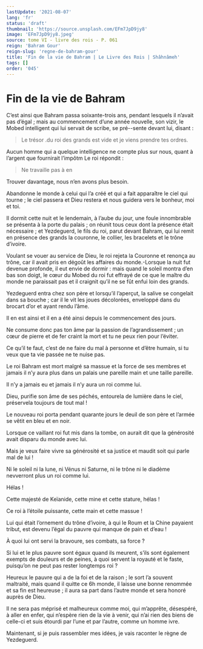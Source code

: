 ```yaml
---
lastUpdate: '2021-08-07'
lang: 'fr'
status: 'draft'
thumbnail: 'https://source.unsplash.com/EFm7JpD9jy8'
image: 'EFm7JpD9jy8.jpeg'
source: tome VI - livre des rois - P. 061
reign: 'Bahram Gour'
reign-slug: 'regne-de-bahram-gour'
title: 'Fin de la vie de Bahram | Le Livre des Rois | Shâhnâmeh'
tags: []
order: '045'
---
```


<!-- LTeX: language=fr -->

# Fin de la vie de Bahram

C’est ainsi que Bahram passa soixante-trois ans, pendant lesquels il n’avait pas d’égal ; mais au commencement d’une année nouvelle, son vizir, le Mobed intelligent qui lui servait de scribe, se pré--sente devant lui, disant :

> Le trésor .du roi des grands est vide et je viens prendre tes ordres.

Aucun homme qui a quelque intelligence ne compte plus sur nous, quant à l’argent que fournirait l’impôtm Le roi répondit :

> Ne travaille pas à en

Trouver davantage, nous n’en avons plus besoin.

Abandonne le monde à celui qui l’a créé et qui a fait apparaître le ciel qui tourne ; le ciel passera et Dieu restera et nous guidera vers le bonheur, moi et toi.

Il dormit cette nuit et le lendemain, à l’aube du jour, une foule innombrable se présenta à la porte du palais ; on réunit tous ceux dont la présence était nécessaire ; et Yezdeguerd, le fils du roi, parut devant Bahram, qui lui remit en présence des grands la couronne, le collier, les bracelets et le trône d’ivoire.

Voulant se vouer au service de Dieu, le roi rejeta la Couronne et renonça au trône, car il avait pris en dégoût les affaires du monde.-Lorsque la nuit fut devenue profonde, il eut envie de dormir : mais quand le soleil montra d’en bas son doigt, le cœur du Mobed du roi fut effrayé de ce que le maître du monde ne paraissait pas et il craignit qu’il ne se fût enfui loin des grands.

Yezdeguerd entra chez son père et lorsqu’il l’aperçut, la salive se congelait dans sa bouche ; car il le vit les joues décolorées, enveloppé dans du brocart d’or et ayant rendu l’âme.

Il en est ainsi et il en a été ainsi depuis le commencement des jours.

Ne consume donc pas ton âme par la passion de l’agrandissement ; un cœur de pierre et de fer craint la mort et tu ne peux rien pour l’éviter.

Ce qu’il te faut, c’est de ne faire du mal à personne et d’être humain, si tu veux que ta vie passée ne te nuise pas.

Le roi Bahram est mort malgré sa massue et la force de ses membres et jamais il n’y aura plus dans un palais une pareille main et une taille pareille.

Il n’y a jamais eu et jamais il n’y aura un roi comme lui.

Dieu, purifie son âme de ses péchés, entourela de lumière dans le ciel, préservela toujours de tout mal !

Le nouveau roi porta pendant quarante jours le deuil de son père et l’armée se vêtit en bleu et en noir.

Lorsque ce vaillant roi fut mis dans la tombe, on aurait dit que la générosité avait disparu du monde avec lui.

Mais je veux faire vivre sa générosité et sa justice et maudit soit qui parle mal de lui !

Ni le soleil ni la lune, ni Vénus ni Saturne, ni le trône ni le diadème nevverront plus un roi comme lui.

Hélas !

Cette majesté de Keïanide, cette mine et cette stature, hélas !

Ce roi à l’étoile puissante, cette main et cette massue !

Lui qui était l’ornement du trône d’ivoire, à qui le Roum et la Chine payaient tribut, est devenu l’égal du pauvre qui manque de pain et d’eau !

À quoi lui ont servi la bravoure, ses combats, sa force ?

Si lui et le plus pauvre sont égaux quand ils meurent, s’ils sont également exempts de douleurs et de peines, à quoi servent la royauté et le faste, puisqu’on ne peut pas rester longtemps roi ?

Heureux le pauvre qui a de la foi et de la raison ; le sort l’a souvent maltraité, mais quand il quitte ce 6h monde, il laisse une bonne renommée et sa fin est heureuse ; il aura sa part dans l’autre monde et sera honoré auprès de Dieu.

Il ne sera pas méprisé et malheureux comme moi, qui m’apprête, désespéré, à aller en enfer, qui n’espère rien de la vie à venir, qui n’ai rien des biens de celle-ci et suis étourdi par l’une et par l’autre, comme un homme ivre.

Maintenant, si je puis rassembler mes idées, je vais raconter le règne de Yezdeguerd.

